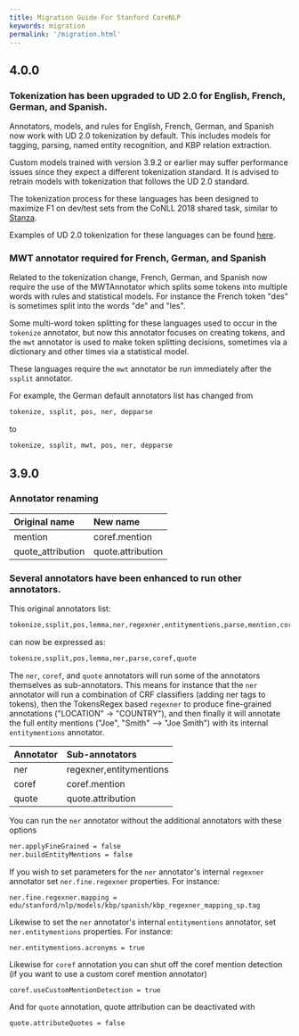 ```yaml
---
title: Migration Guide For Stanford CoreNLP
keywords: migration
permalink: '/migration.html'
---
```


## 4.0.0

### Tokenization has been upgraded to UD 2.0 for English, French, German, and Spanish.

Annotators, models, and rules for English, French, German, and Spanish now work with UD 2.0
tokenization by default. This includes models for tagging, parsing, named entity recognition,
and KBP relation extraction.

Custom models trained with version 3.9.2 or earlier may suffer performance issues since they
expect a different tokenization standard. It is advised to retrain models with tokenization
that follows the UD 2.0 standard.

The tokenization process for these languages has been designed to maximize F1 on dev/test
sets from the CoNLL 2018 shared task, similar to [Stanza](https://stanfordnlp.github.io/stanza/).

Examples of UD 2.0 tokenization for these languages can be found [here](https://universaldependencies.org/).

### MWT annotator required for French, German, and Spanish

Related to the tokenization change, French, German, and Spanish now require the use
of the MWTAnnotator which splits some tokens into multiple words with rules and
statistical models. For instance the French token "des" is sometimes split into the
words "de" and "les".

Some multi-word token splitting for these languages used to occur in the `tokenize`
annotator, but now this annotator focuses on creating tokens, and the `mwt` annotator
is used to make token splitting decisions, sometimes via a dictionary and other times
via a statistical model.

These languages require the `mwt` annotator be run immediately after the `ssplit`
annotator.

For example, the German default annotators list has changed from

```bash
tokenize, ssplit, pos, ner, depparse
```

to

```bash
tokenize, ssplit, mwt, pos, ner, depparse
```

## 3.9.0

### Annotator renaming

| Original name | New name |
| :--- | :--- |
| mention | coref.mention |
| quote_attribution | quote.attribution |

### Several annotators have been enhanced to run other annotators.

This original annotators list:

```bash
tokenize,ssplit,pos,lemma,ner,regexner,entitymentions,parse,mention,coref,quote,quote_attribution
```

can now be expressed as:

```bash
tokenize,ssplit,pos,lemma,ner,parse,coref,quote
```

The `ner`, `coref`, and `quote` annotators will run some of the annotators themselves
as sub-annotators.  This means for instance that the `ner` annotator will run a combination
of CRF classifiers (adding ner tags to tokens), then the TokensRegex based `regexner` to produce 
fine-grained annotations ("LOCATION" -> "COUNTRY"), and then finally it will annotate the full
entity mentions ("Joe", "Smith" --> "Joe Smith") with its internal `entitymentions` annotator.

| Annotator | Sub-annotators |
| :--- | :--- |
| ner | regexner,entitymentions |
| coref | coref.mention |
| quote | quote.attribution |

You can run the `ner` annotator without the additional annotators with these options

```bash
ner.applyFineGrained = false
ner.buildEntityMentions = false
```

If you wish to set parameters for the `ner` annotator's internal `regexner` annotator
set `ner.fine.regexner` properties.  For instance:

`ner.fine.regexner.mapping = edu/stanford/nlp/models/kbp/spanish/kbp_regexner_mapping_sp.tag`

Likewise to set the `ner` annotator's internal `entitymentions` annotator, set
`ner.entitymentions` properties.  For instance:

`ner.entitymentions.acronyms = true`

Likewise for `coref` annotation you can shut off the coref mention detection (if you
want to use a custom coref mention annotator)

```bash
coref.useCustomMentionDetection = true
```

And for `quote` annotation, quote attribution can be deactivated with

```bash
quote.attributeQuotes = false
```

